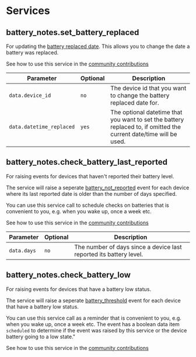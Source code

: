 # Services

## battery_notes.set_battery_replaced

For updating the [battery replaced date](./entities.md#battery-replaced). This allows you to change the date a battery was replaced.

See how to use this service in the [community contributions](./community.md)

| Parameter                | Optional | Description                                                                                                           |
| ------------------------ | -------- | --------------------------------------------------------------------------------------------------------------------- |
| `data.device_id`      | `no`    | The device id that you want to change the battery replaced date for. |
| `data.datetime_replaced` | `yes`    | The optional datetime that you want to set the battery replaced to, if omitted the current date/time will be used. |

## battery_notes.check_battery_last_reported

For raising events for devices that haven't reported their battery level.  

The service will raise a seperate [battery_not_reported](./events/battery_not_reported) event for each device where its last reported date is older than the number of days specified.  

You can use this service call to schedule checks on batteries that is convenient to you, e.g. when you wake up, once a week etc.  

See how to use this service in the [community contributions](./community.md)

| Parameter                | Optional | Description                                                                                                           |
| ------------------------ | -------- | --------------------------------------------------------------------------------------------------------------------- |
| `data.days`      | `no`    |  The number of days since a device last reported its battery level. |

## battery_notes.check_battery_low

For raising events for devices that have a battery low status.  

The service will raise a seperate [battery_threshold](./events/battery_threshold) event for each device that have a battery low status.  

You can use this service call as a reminder that is convenient to you, e.g. when you wake up, once a week etc.  The event has a boolean data item `scheduled` to determine if the event was raised by this service or the device battery going to a low state."

See how to use this service in the [community contributions](./community.md)

